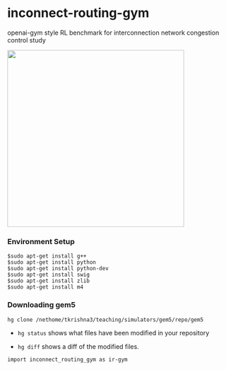 # inconnect-routing-gym
openai-gym style RL benchmark for interconnection network congestion control study

<img src="https://github.com/huckiyang/inconnect-routing-gym/blob/master/ok.png" width="400">

### Environment Setup

```"shell"
$sudo apt-get install g++
$sudo apt-get install python
$sudo apt-get install python-dev
$sudo apt-get install swig
$sudo apt-get install zlib
$sudo apt-get install m4

```

### Downloading gem5

```
hg clone /nethome/tkrishna3/teaching/simulators/gem5/repo/gem5
```

- ``hg status`` shows what files have been modified in your repository

- ``hg diff`` shows a diff of the modified files.

```"python"
import inconnect_routing_gym as ir-gym

```
